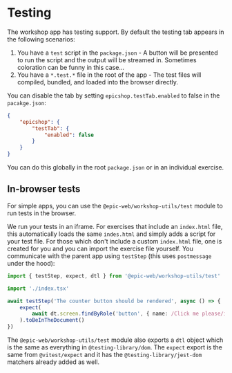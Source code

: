 # Testing

The workshop app has testing support. By default the testing tab appears in the
following scenarios:

1. You have a `test` script in the `package.json` - A button will be presented
   to run the script and the output will be streamed in. Sometimes coloration
   can be funny in this case...
2. You have a `*.test.*` file in the root of the app - The test files will
   compiled, bundled, and loaded into the browser directly.

You can disable the tab by setting `epicshop.testTab.enabled` to false in the
`pacakge.json`:

```json
{
	"epicshop": {
		"testTab": {
			"enabled": false
		}
	}
}
```

You can do this globally in the root `package.json` or in an individual
exercise.

## In-browser tests

For simple apps, you can use the `@epic-web/workshop-utils/test` module to run
tests in the browser.

We run your tests in an iframe. For exercises that include an `index.html` file,
this automatically loads the same `indes.html` and simply adds a script for your
test file. For those which don't include a custom `index.html` file, one is
created for you and you can import the exercise file yourself. You communicate
with the parent app using `testStep` (this uses `postmessage` under the hood):

```ts
import { testStep, expect, dtl } from '@epic-web/workshop-utils/test'

import './index.tsx'

await testStep('The counter button should be rendered', async () => {
	expect(
		await dt.screen.findByRole('button', { name: /Click me please/i }),
	).toBeInTheDocument()
})
```

The `@epic-web/workshop-utils/test` module also exports a `dtl` object which is
the same as everything in `@testing-library/dom`. The `expect` export is the
same from `@vitest/expect` and it has the `@testing-library/jest-dom` matchers
already added as well.
